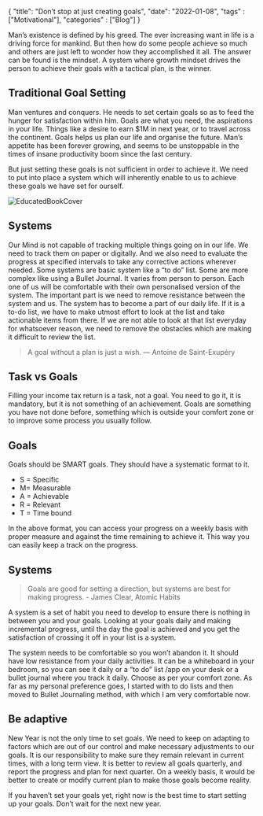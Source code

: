 {
    "title": "Don’t stop at just creating goals",
    "date": "2022-01-08",
    "tags" : ["Motivational"],
    "categories" : ["Blog"]
}

Man’s existence is defined by his greed. The ever increasing want in life is a driving force for mankind. But then how do some people achieve so much and others are just left to wonder how they accomplished it all. The answer can be found is the mindset. A system where growth mindset drives the person to achieve their goals with a tactical plan, is the winner. 

## Traditional Goal Setting

Man ventures and conquers. He needs to set certain goals so as to feed the hunger for satisfaction within him. Goals are what you need, the aspirations in your life. Things like a desire to earn $1M in next year, or to travel across the continent. Goals helps us plan our life and organise the future. Man’s appetite has been forever growing, and seems to be unstoppable in the times of insane productivity boom since the last century. 

But just setting these goals is not sufficient in order to achieve it. We need to put into place a system which will inherently enable to us to achieve these goals we have set for ourself. 


![EducatedBookCover](/images/Drawings/Goal.jpg)

## Systems

Our Mind is not capable of tracking multiple things going on in our life.  We need to track them on paper or digitally. And we also need to evaluate the progress at specified intervals to take any corrective actions wherever needed. 
Some systems are basic system like a “to do” list. Some are more complex like using a Bullet Journal. It varies from person to person. Each one of us will be comfortable with their own personalised version of the system. The important part is we need to remove resistance between the system and us. The system has to become a part of our daily life. If it is a to-do list, we have to make utmost effort to look at the list and take actionable items from there. If we are not able to look at that list everyday for whatsoever reason, we need to remove the obstacles which are making it difficult to review the list. 

> A goal without a plan is just a wish.  ― Antoine de Saint-Exupéry


## Task vs Goals

Filling your income tax return is a task, not a goal. You need to go it, it is mandatory, but it is not something of an achievement. Goals are something you have not done before, something which is outside your comfort zone or to improve some process you usually follow. 

## Goals

Goals should be SMART goals. They should have a systematic format to it. 

- S = Specific
- M= Measurable
- A = Achievable 
- R = Relevant 
- T = Time bound 

In the above format, you can access your progress on a weekly basis with proper measure and against the time remaining to achieve it. This way you can easily keep a track on the progress. 

## Systems

> Goals are good for setting a direction, but systems are best for making progress. - James Clear,  Atomic Habits

A system is a set of habit you need to develop to ensure there is nothing in between you and your goals. Looking at your goals daily and making incremental progress, until the day the goal is achieved and you get the satisfaction of crossing it off in your list is a system. 

The system needs to be comfortable so you won’t abandon it. It should have low resistance from your daily activities. It can be a whiteboard in your bedroom, so you can see it daily or a “to do” list /app on your desk or a bullet journal where you track it daily. Choose as per your comfort zone. As far as my personal preference goes, I started with to do lists and then moved to Bullet Journaling method, with which I am very comfortable now. 

## Be adaptive

New Year is not the only time to set goals. We need to keep on adapting to factors which are out of our control and make necessary adjustments to our goals. It is our responsibility to make sure they remain relevant in current times, with a long term view. It is better to review all goals quarterly, and report the progress and plan for next quarter. On a weekly basis, it would be better to create or modify current plan to make those goals become reality. 

If you haven’t set your goals yet, right now is the best time to start setting up your goals. Don’t wait for the next new year. 
